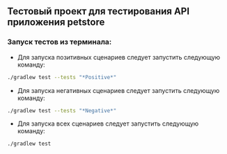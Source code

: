 ## Тестовый проект для тестирования API приложения petstore

### Запуск тестов из терминала: 

- Для запуска позитивных сценариев следует запустить следующую команду:
```bash
./gradlew test --tests "*Positive*"
```

- Для запуска негативных сценариев следует запустить следующую команду:
```bash
./gradlew test --tests "*Negative*"
```

- Для запуска всех сценариев следует запустить следующую команду:
```bash
./gradlew test
```